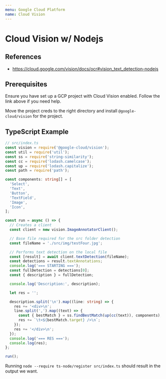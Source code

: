 ```yaml
---
menu: Google Cloud Platform
name: Cloud Vision
---
```


# Cloud Vision w/ Nodejs

## References

- https://cloud.google.com/vision/docs/ocr#vision_text_detection-nodejs

## Prerequisites

Ensure you have set up a GCP project with Cloud Vision enabled. Follow the link above if you need help.

Move the project creds to the right directory and install `@google-cloud/vision` for the project.

## TypeScript Example

```typescript
// src/index.ts
const vision = require('@google-cloud/vision');
const util = require('util');
const ss = require('string-similarity');
const cc = require('lodash.camelcase');
const up = require('lodash.capitalize');
const path = require('path');

const components: string[] = [
  'Select',
  'Text',
  'Button',
  'TextField',
  'Image',
  'Icon',
];

const run = async () => {
  // Creates a client
  const client = new vision.ImageAnnotatorClient();

  // Base file required for the src folder detection
  const fileName = './src/img/testFour.jpg';

  // Performs text detection on the local file
  const [result] = await client.textDetection(fileName);
  const detections = result.textAnnotations;
  console.log('=== STARTING ===');
  const fullDetection = detections[0];
  const { description } = fullDetection;

  console.log('Description:', description);

  let res = '';

  description.split('\n').map((line: string) => {
    res += '<div>\n';
    line.split(',').map((text) => {
      const { bestMatch } = ss.findBestMatch(up(cc(text)), components);
      res += `\t<${bestMatch.target} />\n`;
    });
    res += '</div>\n';
  });
  console.log('=== RES ===');
  console.log(res);
};

run();
```

Running `node --require ts-node/register src/index.ts` should result in the output we want.
